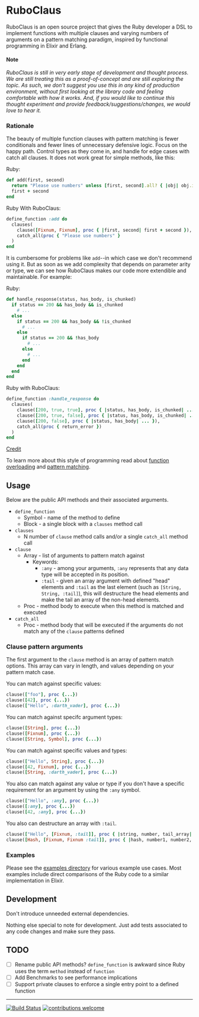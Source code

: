 # RuboClaus

RuboClaus is an open source project that gives the Ruby developer a DSL to implement functions with multiple clauses and varying numbers of arguments on a pattern matching paradigm, inspired by functional programming in Elixir and Erlang.

#### Note

_RuboClaus is still in very early stage of development and thought process.  We are still treating this as a proof-of-concept and are still exploring the topic.  As such, we don't suggest you use this in any kind of production environment, without first looking at the library code and feeling comfortable with how it works.  And, if you would like to continue this thought experiment and provide feedback/suggestions/changes, we would love to hear it._

### Rationale

The beauty of multiple function clauses with pattern matching is fewer conditionals and fewer lines of unnecessary defensive logic. Focus on the happy path. Control types as they come in, and handle for edge cases with catch all clauses. It does not work great for simple methods, like this:

Ruby:

```ruby
def add(first, second)
  return "Please use numbers" unless [first, second].all? { |obj| obj.is_a? Fixnum }
  first + second
end
```

Ruby With RuboClaus:

```ruby
define_function :add do
  clauses(
    clause([Fixnum, Fixnum], proc { |first, second| first + second }),
    catch_all(proc { "Please use numbers" }
  )
end
```

It is cumbersome for problems like `add`--in which case we don't recommend using it. But as soon as we add complexity that depends on parameter arity or type, we can see how RuboClaus makes our code more extendible and maintainable. For example:

Ruby:

```ruby
def handle_response(status, has_body, is_chunked)
  if status == 200 && has_body && is_chunked
    # ...
  else
    if status == 200 && has_body && !is_chunked
      # ...
    else
      if status == 200 && !has_body
        # ...
      else
        # ...
      end
    end
  end
end
```

Ruby with RuboClaus:

```ruby
define_function :handle_response do
  clauses(
    clause([200, true, true], proc { |status, has_body, is_chunked| ... }),
    clause([200, true, false], proc { |status, has_body, is_chunked| ... }),
    clause([200, false], proc { |status, has_body| ... }),
    catch_all(proc { return_error })
  )
end
```
[Credit](https://www.reddit.com/r/elixir/comments/34jyto/what_are_the_benefits_of_pattern_matching_as/cqve33n)

To learn more about this style of programming read about [function overloading](https://en.wikipedia.org/wiki/Function_overloading) and [pattern matching](https://en.wikipedia.org/wiki/Pattern_matching).

## Usage

Below are the public API methods and their associated arguments.

* `define_function`
	* Symbol - name of the method to define
	* Block - a single block with a `clauses` method call
* `clauses`
	* N number of `clause` method calls and/or a single `catch_all` method call
* `clause`
	* Array - list of arguments to pattern match against
      * Keywords:
        * `:any` - among your arguments, `:any` represents that any data type will be accepted in its position.
        * `:tail` - given an array argument with defined "head" elements and `:tail` as the last element (such as `[String, String, :tail]`), this will destructure the head elements and make the tail an array of the non-head elements.
	* Proc - method body to execute when this method is matched and executed
* `catch_all`
	* Proc - method body that will be executed if the arguments do not match any of the `clause` patterns defined

### Clause pattern arguments

The first argument to the `clause` method is an array of pattern match options.  This array can vary in length, and values depending on your pattern match case.

You can match against specific values:

```ruby
clause(["foo"], proc {...})
clause([42], proc {...})
clause(["Hello", :darth_vader], proc {...})
```

You can match against specifc argument types:

```ruby
clause([String], proc {...})
clause([Fixnum], proc {...})
clause([String, Symbol], proc {...})
```

You can match against specific values and types:

```ruby
clause(["Hello", String], proc {...})
clause([42, Fixnum], proc {...})
clause([String, :darth_vader], proc {...})
```

You also can match against any value or type if you don't have a specific requirement for an argument by using the `:any` symbol.

```ruby
clause(["Hello", :any], proc {...})
clause([:any], proc {...})
clause([42, :any], proc {...})
```

You also can destructure an array with `:tail`.

```ruby
clause(["Hello", [Fixnum, :tail]], proc { |string, number, tail_array| ...  })
clause([Hash, [Fixnum, Fixnum :tail]], proc { |hash, number1, number2,  tail_array| ... })
```



### Examples

Please see the [examples directory](https://github.com/mojotech/rubo_claus/tree/master/examples) for various example use cases.  Most examples include direct comparisons of the Ruby code to a similar implementation in Elixir.

## Development

Don't introduce unneeded external dependencies.

Nothing else special to note for development.  Just add tests associated to any code changes and make sure they pass.

## TODO

- [ ] Rename public API methods? `define_function` is awkward since Ruby uses the term `method` instead of `function`
- [ ] Add Benchmarks to see performance implications
- [ ] Support private clauses to enforce a single entry point to a defined function

---

[![Build Status](https://travis-ci.org/mojotech/rubo_claus.svg?branch=master)](https://travis-ci.org/mojotech/rubo_claus)
[![contributions welcome](https://img.shields.io/badge/contributions-welcome-brightgreen.svg?style=flat)](https://github.com/dwyl/esta/issues)
